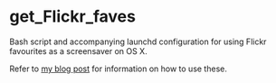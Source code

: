 # get_Flickr_faves

Bash script and accompanying launchd configuration for using Flickr favourites as a screensaver on OS X.

Refer to [my blog post](http://blog.mattbrock.co.uk/how-to-use-flickr-favourites-as-your-screensaver-in-os-x/) for information on how to use these.
